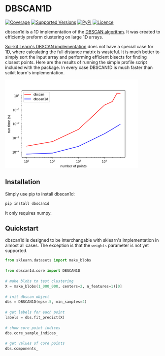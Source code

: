 # DBSCAN1D

[![Coverage](https://codecov.io/gh/d-chambers/dbscan1d/branch/master/graph/badge.svg)](https://codecov.io/gh/d-chambers/dbscan1d)
[![Supported Versions](https://img.shields.io/pypi/pyversions/dbscan1d.svg)](https://pypi.python.org/pypi/dbscan1d)
[![PyPI](https://pepy.tech/badge/fis)](https://pepy.tech/project/dbscan1d)
[![Licence](https://www.gnu.org/graphics/lgplv3-88x31.png)](https://www.gnu.org/licenses/lgpl.html)

dbscan1d is a 1D implementation of the [DBSCAN algorithm](https://en.wikipedia.org/wiki/DBSCAN). It was created to efficiently
preform clustering on large 1D arrays.

[Sci-kit Learn's DBSCAN implementation](https://scikit-learn.org/stable/modules/generated/sklearn.cluster.DBSCAN.html) does
not have a special case for 1D, where calculating the full distance matrix is wasteful. It is much better to simply sort
the input array and performing efficient bisects for finding closest points. Here are the results of running the simple
profile script included with the package. In every case DBSCAN1D is much faster than scikit learn's implementation.

![image](https://github.com/d-chambers/dbscan1d/raw/master/profile_results.png)

## Installation
Simply use pip to install dbscan1d:
```bash
pip install dbscan1d
```
It only requires numpy.

## Quickstart
dbscan1d is designed to be interchangable with sklearn's implementation in almost
all cases. The exception is that the `weights` parameter is not yet supported.

```python
from sklearn.datasets import make_blobs

from dbscan1d.core import DBSCAN1D

# make blobs to test clustering
X = make_blobs(1_000_000, centers=2, n_features=1)[0]

# init dbscan object
dbs = DBSCAN1D(eps=.5, min_samples=4)

# get labels for each point
labels = dbs.fit_predict(X)

# show core point indices
dbs.core_sample_indices_

# get values of core points
dbs.components_
```
